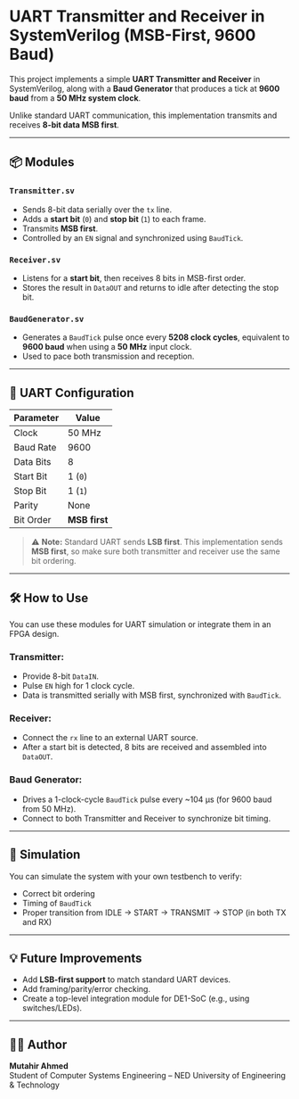 # UART Transmitter and Receiver in SystemVerilog (MSB-First, 9600 Baud)

This project implements a simple **UART Transmitter and Receiver** in SystemVerilog, along with a **Baud Generator** that produces a tick at **9600 baud** from a **50 MHz system clock**.

Unlike standard UART communication, this implementation transmits and receives **8-bit data MSB first**.

---

## 📦 Modules

### `Transmitter.sv`
- Sends 8-bit data serially over the `tx` line.
- Adds a **start bit** (`0`) and **stop bit** (`1`) to each frame.
- Transmits **MSB first**.
- Controlled by an `EN` signal and synchronized using `BaudTick`.

### `Receiver.sv`
- Listens for a **start bit**, then receives 8 bits in MSB-first order.
- Stores the result in `DataOUT` and returns to idle after detecting the stop bit.

### `BaudGenerator.sv`
- Generates a `BaudTick` pulse once every **5208 clock cycles**, equivalent to **9600 baud** when using a **50 MHz** input clock.
- Used to pace both transmission and reception.

---

## 🔧 UART Configuration

| Parameter   | Value       |
|-------------|-------------|
| Clock       | 50 MHz      |
| Baud Rate   | 9600        |
| Data Bits   | 8           |
| Start Bit   | 1 (`0`)     |
| Stop Bit    | 1 (`1`)     |
| Parity      | None        |
| Bit Order   | **MSB first** |

> ⚠️ **Note:** Standard UART sends **LSB first**. This implementation sends **MSB first**, so make sure both transmitter and receiver use the same bit ordering.

---

## 🛠️ How to Use

You can use these modules for UART simulation or integrate them in an FPGA design.

### Transmitter:
- Provide 8-bit `DataIN`.
- Pulse `EN` high for 1 clock cycle.
- Data is transmitted serially with MSB first, synchronized with `BaudTick`.

### Receiver:
- Connect the `rx` line to an external UART source.
- After a start bit is detected, 8 bits are received and assembled into `DataOUT`.

### Baud Generator:
- Drives a 1-clock-cycle `BaudTick` pulse every ~104 µs (for 9600 baud from 50 MHz).
- Connect to both Transmitter and Receiver to synchronize bit timing.

---

## 🧪 Simulation

You can simulate the system with your own testbench to verify:

- Correct bit ordering
- Timing of `BaudTick`
- Proper transition from IDLE → START → TRANSMIT → STOP (in both TX and RX)

---

## 💡 Future Improvements

- Add **LSB-first support** to match standard UART devices.
- Add framing/parity/error checking.
- Create a top-level integration module for DE1-SoC (e.g., using switches/LEDs).

---

## 👨‍💻 Author

**Mutahir Ahmed**  
Student of Computer Systems Engineering – NED University of Engineering & Technology
